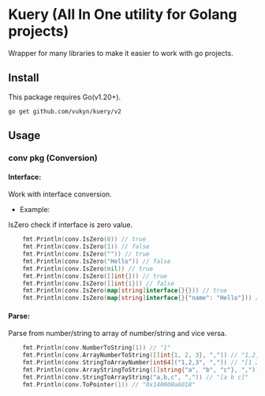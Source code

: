 # Kuery (All In One utility for Golang projects)

Wrapper for many libraries to make it easier to work with go projects.

## Install

This package requires Go(v1.20+).

```shell
go get github.com/vukyn/kuery/v2
```

## Usage

### conv pkg (Conversion)

#### Interface:

Work with interface conversion.

-   Example:

IsZero check if interface is zero value.

```go
    fmt.Println(conv.IsZero(0)) // true
    fmt.Println(conv.IsZero(1)) // false
    fmt.Println(conv.IsZero("")) // true
    fmt.Println(conv.IsZero("Hello")) // false
    fmt.Println(conv.IsZero(nil)) // true
    fmt.Println(conv.IsZero([]int{})) // true
    fmt.Println(conv.IsZero([]int{1})) // false
    fmt.Println(conv.IsZero(map[string]interface{}{})) // true
    fmt.Println(conv.IsZero(map[string]interface{}{"name": "Hello"})) // false
```

#### Parse:

Parse from number/string to array of number/string and vice versa.

```go
    fmt.Println(conv.NumberToString(1)) // "1"
    fmt.Println(conv.ArrayNumberToString([]int{1, 2, 3}, ",")) // "1,2,3"
    fmt.Println(conv.StringToArrayNumber[int64]("1,2,3", ",")) // "[1 2 3]"
    fmt.Println(conv.ArrayStringToString([]string{"a", "b", "c"}, ",")) // "a,b,c"
    fmt.Println(conv.StringToArrayString("a,b,c", ",")) // "[a b c]"
    fmt.Println(conv.ToPointer(1)) // "0x140000a6018"
```
